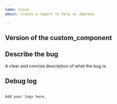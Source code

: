```yaml
---
name: Issue
about: Create a report to help us improve

---
```


<!-- Before you open a new issue, search through the existing issues to see if others have had the same problem.

Issues not containing the minimum requirements will be closed:

- Issues without a description (using the header is not good enough) will be closed.
- Issues without debug logging will be closed.
- Issues without configuration will be closed

-->

## Version of the custom_component
<!-- If you are not using the newest version, download and try that before opening an issue
If you are unsure about the version check run from the shell "masterthermconnect --version"
-->

## Describe the bug
A clear and concise description of what the bug is.

## Debug log

```text

Add your logs here.

```